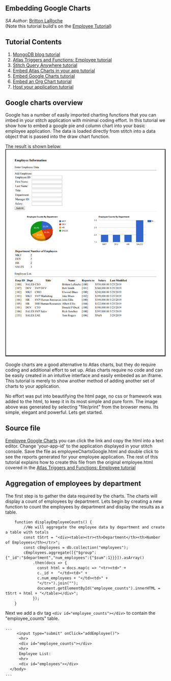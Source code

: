 ## Embedding Google Charts
_SA Author_: [Britton LaRoche](mailto:britton.laroche@mongodb.com)   
(Note this tutorial build's on the [Employee Tutorial](../employee))

## Tutorial Contents 
1. [MongoDB blog tutorial](https://docs.mongodb.com/stitch/tutorials/blog-overview/)
2. [Atlas Triggers and Functions: Employee tutorial](https://github.com/brittonlaroche/MongoDB-Demos/edit/master/Stitch/employee/)
3. [Stitch Query Anywhere tutorial](https://github.com/brittonlaroche/MongoDB-Demos/edit/master/Stitch/rest)
4. [Embed Atlas Charts in your app tutorial](https://github.com/brittonlaroche/MongoDB-Demos/edit/master/Stitch/charts)
5. [Embed Google Charts tutorial](https://github.com/brittonlaroche/MongoDB-Demos/edit/master/Stitch/charts-google) 
6. [Embed an Org Chart tutorial](https://github.com/brittonlaroche/MongoDB-Demos/edit/master/Stitch/charts-google) 
7. [Host your application tutorial](https://github.com/brittonlaroche/MongoDB-Demos/edit/master/Stitch/hosting) 

## Google charts overview 

Google has a number of easily imported charting functions that you can imbed in your stitch application with minimal coding effort.  In this tutorial we show how to embed a google pie and column chart into your basic employee application.  The data is loaded directly from stitch into a data object that is passed into the draw chart function.

The result is shown below:
![Google Charts](img/googleChart.jpg "Google Charts")

Google charts are a good alternative to Atlas charts, but they do require coding and additional effort to set up.  Atlas charts require no code and can be easily created in an intuitive interface and easily embeded as an iframe.  This tutorial is merely to show another method of adding another set of charts to your application.

No effort was put into beautifying the html page, no css or framework was added to the html, to keep it in its most simple and pure form. The image above was generated by selecting "file/print" from the browser menu.  Its simple, elegant and powerful.  Lets get started.  

## Source file
[Employee Google Charts](employeeGoogleChart.html) you can click the link and copy the html into a text editor.  Change 'your-app-id' to the application displayed in your stitch console.  Save the file as employeeChartsGoogle.html and double click to see the reports generated for your employee application.  The rest of this tutorial explains how to create this file from the original employee.html covered in the [Atlas Triggers and Functions: Employee tutorial](https://github.com/brittonlaroche/MongoDB-Demos/edit/master/Stitch/employee/)

## Aggregation of employees by department
The first step is to gather the data required by the charts.  The charts will display a count of employees by department.  Lets begin by creating a new function to count the employees by department and display the results as a table.

```
	function displayEmployeeCounts() {
		//We will aggregate the employee data by department and create a table with totals
		const tStrt = "<div><table><tr><th>Department</th><th>Number of Employees</th></tr>";
		const cEmployees = db.collection("employees");
		cEmployees.aggregate([{"$group":{"_id":"$department","num_employees":{"$sum":1}}}]).asArray()
		    .then(docs => {
		      const html = docs.map(c => "<tr><td>" +
		      c._id +  "</td><td>" +
		      c.num_employees + "</td><td>" +
		      "</tr>").join("");
		      document.getElementById("employee_counts").innerHTML = tStrt + html + "</table></div>";
		    });
	}
```

Next we add a div tag ```<div id="employee_counts"></div>``` to contain the "employee_counts" table.

```
...
     <input type="submit" onClick="addEmployee()">
      <hr>
	  <div id="employee_counts"></div>
      <hr>
	  Employee List:
      <hr>
	  <div id="employees"></div>
  </body>
...
```


